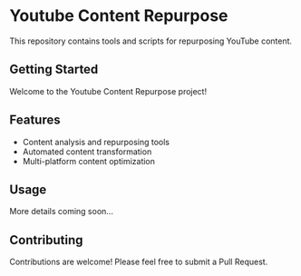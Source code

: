 # Youtube Content Repurpose

This repository contains tools and scripts for repurposing YouTube content.

## Getting Started

Welcome to the Youtube Content Repurpose project!

## Features

- Content analysis and repurposing tools
- Automated content transformation
- Multi-platform content optimization

## Usage

More details coming soon...

## Contributing

Contributions are welcome! Please feel free to submit a Pull Request. 